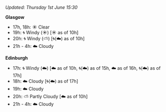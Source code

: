 *Updated: Thursday 1st June 15:30*

**Glasgow**

* 17h, 18h: :sunny: Clear
* 19h: :cyclone: Windy (:sunny:) [:sunny: as of 10h]
* 20h: :cyclone: Windy (:partly_sunny:) [:cyclone:(:cloud:) as of 10h]
* 21h - 4h: :cloud: Cloudy

**Edinburgh**

* 17h: :cyclone: Windy (:cloud:) [:cloud: as of 10h, :cyclone:(:cloud:) as of 15h, :cloud: as of 16h, :cyclone:(:cloud:) as of 17h]
* 18h: :cloud: Cloudy [:cyclone:(:cloud:) as of 17h]
* 19h: :cloud: Cloudy
* 20h: :partly_sunny: Partly Cloudy [:cloud: as of 10h]
* 21h - 4h: :cloud: Cloudy
